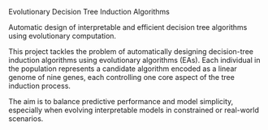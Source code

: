 Evolutionary Decision Tree Induction Algorithms

Automatic design of interpretable and efficient decision tree algorithms using evolutionary computation.

This project tackles the problem of automatically designing decision-tree induction algorithms using evolutionary algorithms (EAs). Each individual in the population represents a candidate algorithm encoded as a linear genome of nine genes, each controlling one core aspect of the tree induction process.

The aim is to balance predictive performance and model simplicity, especially when evolving interpretable models in constrained or real-world scenarios.
